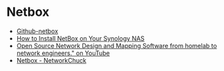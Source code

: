 # Netbox

- [Github-netbox](https://github.com/netbox-community/netbox)
- [How to Install NetBox on Your Synology NAS](https://mariushosting.com/how-to-install-netbox-on-your-synology-nas/)
- [Open Source Network Design and Mapping Software from homelab to network engineers." on YouTube](https://youtu.be/sHvMyRHA7sY)
- [Netbox - NetworkChuck](https://www.youtube.com/watch?v=9z1_14YSaDY)
